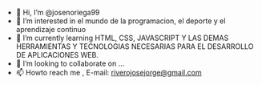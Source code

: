 - 👋 Hi, I’m @josenoriega99
- 👀 I’m interested in  el mundo de la programacion, el deporte y  el aprendizaje continuo 
- 🌱 I’m currently learning  HTML, CSS, JAVASCRIPT  Y LAS DEMAS HERRAMIENTAS Y TECNOLOGIAS  NECESARIAS PARA EL DESARROLLO DE APLICACIONES WEB.
- 💞️ I’m looking to collaborate on ...
- 📫 Howto reach me ,  E-mail: riverojosejorge@gmail.com

<!---
josenoriega99/josenoriega99 is a ✨ special ✨ repository because its `README.md` (this file) appears on your GitHub profile.
You can click the Preview link to take a look at your changes.
--->
